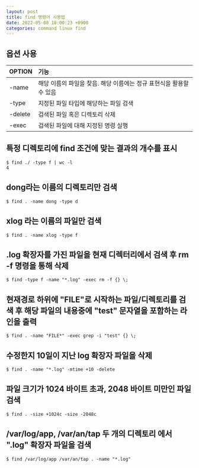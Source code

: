 ```yaml
---
layout: post
title: find 명령어 사용법
date: 2022-05-08 18:00:23 +0900
categories: command linux find
---
```



## 옵션 사용

| OPTION   |      기능     |
|----------|:--------------|
| -name        |      해당 이름의 파일을 찾음. 해당 이름에는 정규 표현식을 활용할 수 있음             |
| -type        |      지정된 파일 타입에 해당하는 파일 검색             |
| -delete        |      검색된 파일 혹은 디렉토리 삭제             |
| -exec        |      검색된 파일에 대해 지정된 명령 실행             |

## 특정 디렉토리에 find 조건에 맞는 결과의 개수를 표시

```
$ find ./ -type f | wc -l
4
```

## dong라는 이름의 디렉토리만 검색

```
$ find . -name dong -type d
```

## xlog 라는 이름의 파일만 검색

```
$ find . -name xlog -type f
```

## .log 확장자를 가진 파일을 현재 디렉터리에서 검색 후 rm -f 명령을 통해 삭제
```
$ find -type f -name "*.log" -exec rm -f {} \;
```

## 현재경로 하위에 "FILE"로 시작하는 파일/디렉토리를 검색 후 해당 파일의 내용중에 "test" 문자열을 포함하는 라인을 출력
```
$ find . -name "FILE*" -exec grep -i "test" {} \;
```


## 수정한지 10일이 지난 log 확장자 파일을 삭제
```
$ find . -name "*.log" -mtime +10 -delete
```

## 파일 크기가 1024 바이트 초과, 2048 바이트 미만인 파일 검색
```
$ find . -size +1024c -size -2048c
```

## /var/log/app, /var/an/tap 두 개의 디렉토리 에서 ".log" 확장자 파일을 검색
```
$ find /var/log/app /var/an/tap . -name "*.log"
```
